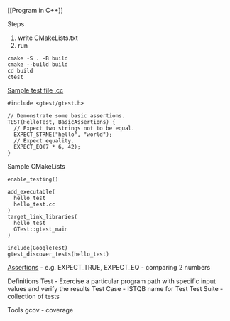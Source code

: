 [[Program in C++]]

Steps
1. write CMakeLists.txt
2. run
```
cmake -S . -B build
cmake --build build
cd build
ctest
```
[Sample test file .cc](https://google.github.io/googletest/quickstart-cmake.html#create-and-run-a-binary)
```
#include <gtest/gtest.h>

// Demonstrate some basic assertions.
TEST(HelloTest, BasicAssertions) {
  // Expect two strings not to be equal.
  EXPECT_STRNE("hello", "world");
  // Expect equality.
  EXPECT_EQ(7 * 6, 42);
}
```

Sample CMakeLists
```
enable_testing()

add_executable(
  hello_test
  hello_test.cc
)
target_link_libraries(
  hello_test
  GTest::gtest_main
)

include(GoogleTest)
gtest_discover_tests(hello_test)
```
[Assertions](https://google.github.io/googletest/reference/assertions.html) - e.g. EXPECT_TRUE, EXPECT_EQ - comparing 2 numbers

Definitions
Test - Exercise a particular program path with specific input values and verify the results
Test Case - ISTQB name for Test
Test Suite - collection of tests

Tools
gcov - coverage